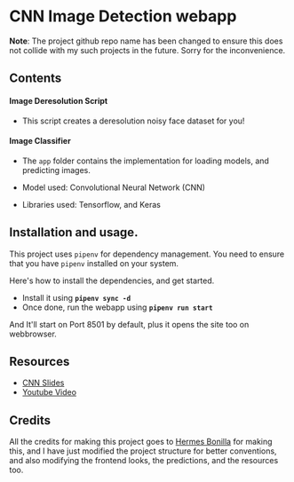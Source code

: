 # CNN Image Detection webapp

**Note**: The project github repo name has been changed to ensure this does not collide with my
such projects in the future. Sorry for the inconvenience.

## Contents
  #### Image Deresolution Script
  - This script creates a deresolution noisy face dataset for you!
  
  #### Image Classifier
  
  - The `app` folder contains the implementation for loading models, and predicting images.
  
  - Model used: Convolutional Neural Network (CNN)
  - Libraries used: Tensorflow, and Keras
    
## Installation and usage.

This project uses `pipenv` for dependency management. You need to ensure that you have `pipenv`
installed on your system.

Here's how to install the dependencies, and get started.

- Install it using **`pipenv sync -d`**
- Once done, run the webapp using **`pipenv run start`**

And It'll start on Port 8501 by default, plus it opens the site too on webbrowser.

## Resources
- [CNN Slides](https://docs.google.com/presentation/d/1a0WRuEHIr7HNCJbs-l3ocstHtAtfSL8GbBNvRIgH0lU/edit#slide=id.g96c15fa444_1_3)
- [Youtube Video](https://www.youtube.com/watch?v=N7V_5FmjOug&feature=youtu.be&t=438)

## Credits

All the credits for making this project goes to [Hermes Bonilla](https://github.com/HermesBonilla) for making this, and I have just modified the project structure for better conventions, and also modifying the frontend looks, the predictions, and the resources too.
